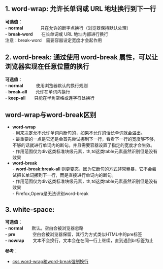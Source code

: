 ## 1. word-wrap: 允许长单词或 URL 地址换行到下一行
**可选值**：  
\- **normal**　　　　只在允许的断字点换行（浏览器保持默认处理）  
\- **break-word**　　在长单词或 URL 地址内部进行换行  
    注意：break-word　需要容器设定宽度才会起作用

## 2. word-break: 通过使用 word-break 属性，可以让浏览器实现在任意位置的换行
**可选值**：  
\- **normal**　　　使用浏览器默认的换行规则  
\- **break-all**　　允许在单词内换行  
\- **keep-all**　　只能在半角空格或连字符处换行  

## word-wrap与word-break区别
- **word-wrap**   
\- 用来决定允不允许单词内断句的，如果不允许的话长单词就会溢出。  
\- 最重要的一点是它还是会首先尝试挪到下一行，看看下一行的宽度够不够，不够的话就进行单词内的断句。并且需要容器设置了指定的宽度才会生效。  
\- 作用范围仅为div这类标准块级元素，th,td这类table元素虽然识别但是没有效果    
- **word-break**         
\- **word-break:break-all** 则更变态，因为它断句的方式非常粗暴，它不会尝试把长单词挪到下一行，而是直接进行单词内的断句。  
\- 作用范围仅为div这类标准块级元素，th,td这类table元素虽然识别但是没有效果  
\- Firefox,Opera是无法识别word-break  

## 3. white-space:
**可选值**：  
\- **normal**　　默认。空白会被浏览器忽略   
\- **pre**　　　　空白会被浏览器保留，其行为方式类似HTML中的pre标签  
\- **nowrap**　　文本不会换行，文本会在在同一行上继续，直到遇到br标签为止

**参考**：
- [css word-wrap和word-break强制换行](http://www.wufangbo.com/css-qiang-zhi-huan-hang/)
